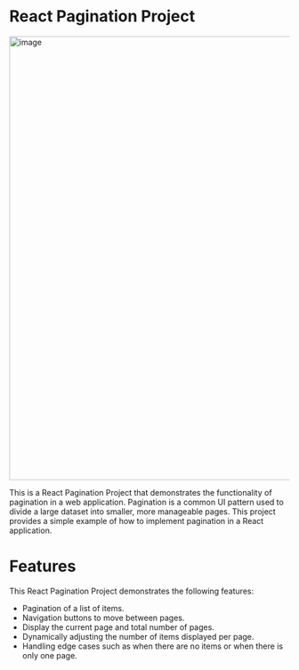 # React Pagination Project
<img width="798" alt="image" src="https://github.com/abhii145/pagination/assets/55094244/54455a6a-c2bc-41d4-9f54-f8fcf4a2f5ff">

This is a React Pagination Project that demonstrates the functionality of pagination in a web application. Pagination is a common UI pattern used to divide a large dataset into smaller, more manageable pages. This project provides a simple example of how to implement pagination in a React application.


# Features
This React Pagination Project demonstrates the following features:

- Pagination of a list of items.
- Navigation buttons to move between pages.
- Display the current page and total number of pages.
- Dynamically adjusting the number of items displayed per page.
- Handling edge cases such as when there are no items or when there is only one page.
